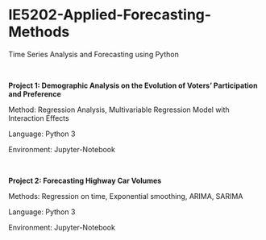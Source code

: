 # IE5202-Applied-Forecasting-Methods
Time Series Analysis and Forecasting using Python 


<br/>


  
**Project 1: Demographic Analysis on the Evolution of Voters’ Participation and Preference**

Method: Regression Analysis, Multivariable Regression Model with Interaction Effects

Language: Python 3

Environment: Jupyter-Notebook


<br/>

  
**Project 2: Forecasting Highway Car Volumes**

Methods: Regression on time, Exponential smoothing, ARIMA, SARIMA

Language: Python 3

Environment: Jupyter-Notebook

<br/>
